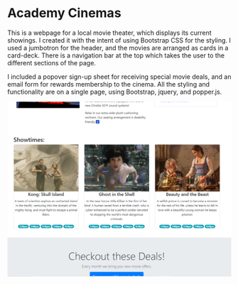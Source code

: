 # Academy Cinemas
This is a webpage for a local movie theater, which displays its current showings. I created it with the intent of using Bootstrap CSS for the styling. I used a jumbotron for the header, and the movies are arranged as cards in a card-deck. There is a navigation bar at the top which takes the user to the different sections of the page.

I included a popover sign-up sheet for receiving special movie deals, and an email form for rewards membership to the cinema. All the styling and functionality are on a single page, using Bootstrap, jquery, and popper.js. 

![Academy Cinemas](academy_cinemas.png)